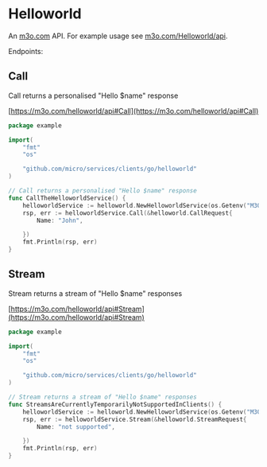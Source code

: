 # Helloworld

An [m3o.com](https://m3o.com) API. For example usage see [m3o.com/Helloworld/api](https://m3o.com/Helloworld/api).

Endpoints:

## Call

Call returns a personalised "Hello $name" response


[https://m3o.com/helloworld/api#Call](https://m3o.com/helloworld/api#Call)

```go
package example

import(
	"fmt"
	"os"

	"github.com/micro/services/clients/go/helloworld"
)

// Call returns a personalised "Hello $name" response
func CallTheHelloworldService() {
	helloworldService := helloworld.NewHelloworldService(os.Getenv("M3O_API_TOKEN"))
	rsp, err := helloworldService.Call(&helloworld.CallRequest{
		Name: "John",

	})
	fmt.Println(rsp, err)
}
```
## Stream

Stream returns a stream of "Hello $name" responses


[https://m3o.com/helloworld/api#Stream](https://m3o.com/helloworld/api#Stream)

```go
package example

import(
	"fmt"
	"os"

	"github.com/micro/services/clients/go/helloworld"
)

// Stream returns a stream of "Hello $name" responses
func StreamsAreCurrentlyTemporarilyNotSupportedInClients() {
	helloworldService := helloworld.NewHelloworldService(os.Getenv("M3O_API_TOKEN"))
	rsp, err := helloworldService.Stream(&helloworld.StreamRequest{
		Name: "not supported",

	})
	fmt.Println(rsp, err)
}
```

